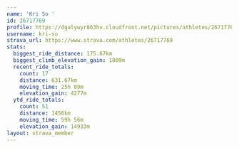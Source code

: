 ```yaml
---
name: 'Kri So '
id: 26717769
profile: https://dgalywyr863hv.cloudfront.net/pictures/athletes/26717769/7761026/14/large.jpg
username: kri-so
strava_url: https://www.strava.com/athletes/26717769
stats:
  biggest_ride_distance: 175.67km
  biggest_climb_elevation_gain: 1809m
  recent_ride_totals:
    count: 17
    distance: 631.67km
    moving_time: 25h 09m
    elevation_gain: 4277m
  ytd_ride_totals:
    count: 51
    distance: 1456km
    moving_time: 59h 56m
    elevation_gain: 14933m
layout: strava_member
--- 
```

